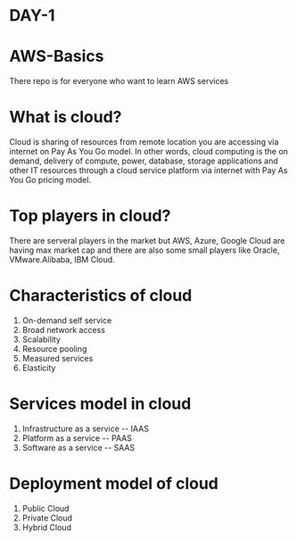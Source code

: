 # DAY-1
# AWS-Basics
There repo is for everyone who want to learn AWS services
# What is cloud?
Cloud is sharing of resources from remote location you are accessing via internet on Pay As You Go model. 
In other words, cloud computing is the on demand, delivery of compute, power, database, storage applications and other IT resources through a cloud service platform via internet with Pay As You Go pricing model. 
# Top players in cloud?
There are serveral players in the market but  AWS, Azure, Google Cloud are having max market cap and there are also some small players like Oracle, VMware.Alibaba, IBM Cloud. 
# Characteristics of cloud
1. On-demand self service
2. Broad network access
3. Scalability
4. Resource pooling
5. Measured services
6. Elasticity
# Services model in cloud
1. Infrastructure as a service -- IAAS
2. Platform as a service -- PAAS
3. Software as a service -- SAAS
# Deployment model of cloud
1. Public Cloud
2. Private Cloud
3. Hybrid Cloud
